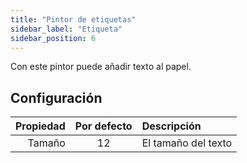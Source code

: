 ```yaml
---
title: "Pintor de etiquetas"
sidebar_label: "Etiqueta"
sidebar_position: 6
---
```



Con este pintor puede añadir texto al papel.

## Configuración

| Propiedad | Por defecto | Descripción         |
| ---------:|:-----------:|:------------------- |
|    Tamaño |     12      | El tamaño del texto |
